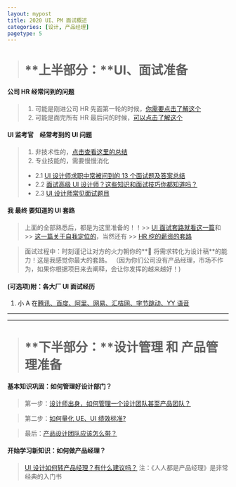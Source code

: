```yaml
---
layout: mypost
title: 2020 UI、PM 面试概述
categories: [设计, 产品经理]
pagetype: 5
---
```


> # **上半部分：**UI、面试准备

#### **公司 HR 经常问到的问题**

> 1.  可能是刚进公司 HR 先面第一轮的时候，[你需要点击了解这个](https://zhuanlan.zhihu.com/p/134111417)
> 2.  可能是面完所有 HR 最后问的时候，[可以点击了解这个](https://zhuanlan.zhihu.com/p/96095528)

#### **UI 监考官　经常考到的 UI 问题**

> 1. 非技术性的，[点击查看这里的总结](https://zhuanlan.zhihu.com/p/62620523)
> 2. 专业技能的，需要慢慢消化
>
> - 2.1 [UI 设计师求职中常被问到的 13 个面试题及答案总结](https://blog.csdn.net/xiaoxijing/article/details/104715570)
> - 2.2 [面试高级 UI 设计师？这些知识和面试技巧你都知道吗？](https://www.zcool.com.cn/article/ZNTc5NjQ4.html)
> - 2.3 [UI 设计师常见面试题目](https://zhuanlan.zhihu.com/p/40533921)

#### **我 最终 要知道的 UI 套路**

> 上面的全部熟悉后，都是为这里准备的！！>> [UI 面试套路就看这一篇](https://www.jianshu.com/p/12bebd204309)和 >> [这一篇关于自我定位的](https://zhuanlan.zhihu.com/p/84408765)，当然还有 >> [HR 挖的薪资的套路](UI设计师面试经常遇到哪些刁钻面试题)

> 面试过程中：时刻谨记让对方的火力朝你的** 将需求转化为设计稿**的能力！这是我感觉你最大的套路。
> （因为你们公司没有产品经理，市场不作为，如果你根据项目来去阐释，会让你发挥的越来越好！)

#### (可选项)附：各大厂 UI 面试经历

1. 小 A 在[腾讯、百度、阿里、网易、汇桔网、字节跳动、YY 语音](https://m.ui.cn/details/513454)

---

---

> # **下半部分：**设计管理 和 产品管理准备

#### **基本知识巩固：如何管理好设计部门？**

> 第一步：[设计师出身，如何管理一个设计团队甚至产品团队？](https://www.zhihu.com/question/38143223/answer/77542118)

> 第二步：[如何量化 UE、UI 绩效标准?](https://www.zhihu.com/question/19748618/answer/13687309)

> 最后：[产品设计团队应该怎么带？](https://www.zhihu.com/question/19590288/answer/12314342)

#### **开始学习新知识：如何做产品经理？**

> [UI 设计如何转产品经理？有什么建议吗？](https://www.zhihu.com/question/315624893/answer/994970736)
> 注：《人人都是产品经理》是非常经典的入门书
